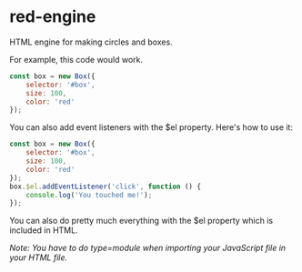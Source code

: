 # red-engine

HTML engine for making circles and boxes.

For example, this code would work.

```js
const box = new Box({
	selector: '#box',
	size: 100,
	color: 'red'
});
```

You can also add event listeners with the $el property.
Here's how to use it:

```js
const box = new Box({
	selector: '#box',
	size: 100,
	color: 'red'
});
box.$el.addEventListener('click', function () {
	console.log('You touched me!');
});
```

You can also do pretty much everything with the $el property which is included in HTML.

_Note: You have to do type=module when importing your JavaScript file in your HTML file._
